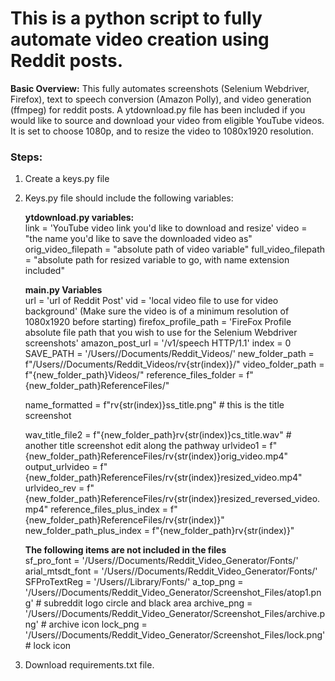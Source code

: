 # **This is a python script to fully automate video creation using Reddit posts.**


**Basic Overview:**
This fully automates screenshots (Selenium Webdriver, Firefox), text to speech conversion (Amazon Polly), and video generation (ffmpeg) for reddit posts. A ytdownload.py file has been included if you would like to source and download your video from eligible YouTube videos. It is set to choose 1080p, and to resize the video to 1080x1920 resolution.


### **Steps:**
1. Create a keys.py file
2. Keys.py file should include the following variables:

    **ytdownload.py variables:**  
    link = 'YouTube video link you'd like to download and resize'
    video = "the name you'd like to save the downloaded video as"
    orig_video_filepath = "absolute path of video variable"
    full_video_filepath = "absolute path for resized variable to go, with name extension included"

    **main.py Variables**  
    url = 'url of Reddit Post'
    vid = 'local video file to use for video background' (Make sure the video is of a minimum resolution of 1080x1920 before starting)
    firefox_profile_path = 'FireFox Profile absolute file path that you wish to use for the Selenium Webdriver screenshots'
    amazon_post_url = '/v1/speech HTTP/1.1'
    index = 0 
    SAVE_PATH = '/Users/<your name>/Documents/Reddit_Videos/'
    new_folder_path = f"/Users/<your name>/Documents/Reddit_Videos/rv{str(index)}/"
    video_folder_path = f"{new_folder_path}Videos/"
    reference_files_folder = f"{new_folder_path}ReferenceFiles/"

    name_formatted = f"rv{str(index)}ss_title.png" # this is the title screenshot

    wav_title_file2 = f"{new_folder_path}rv{str(index)}cs_title.wav" # another title screenshot edit along the pathway
    urlvideo1 = f"{new_folder_path}ReferenceFiles/rv{str(index)}orig_video.mp4"
    output_urlvideo = f"{new_folder_path}ReferenceFiles/rv{str(index)}resized_video.mp4"
    urlvideo_rev = f"{new_folder_path}ReferenceFiles/rv{str(index)}resized_reversed_video.mp4"
    reference_files_plus_index = f"{new_folder_path}ReferenceFiles/rv{str(index)}"
    new_folder_path_plus_index = f"{new_folder_path}rv{str(index)}"
    
    **The following items are not included in the files**  
    sf_pro_font = '/Users/<your name>/Documents/Reddit_Video_Generator/Fonts/<insert font here>'
    arial_mtsdt_font = '/Users/<your name>/Documents/Reddit_Video_Generator/Fonts/<insert font here>'
    SFProTextReg = '/Users/<your name>/Library/Fonts/<insert font here>'
    a_top_png = '/Users/<your name>/Documents/Reddit_Video_Generator/Screenshot_Files/atop1.png' # subreddit logo circle and black area
    archive_png = '/Users/<your name>/Documents/Reddit_Video_Generator/Screenshot_Files/archive.png' # archive icon
    lock_png = '/Users/<your name>/Documents/Reddit_Video_Generator/Screenshot_Files/lock.png' # lock icon
    
3. Download requirements.txt file.





